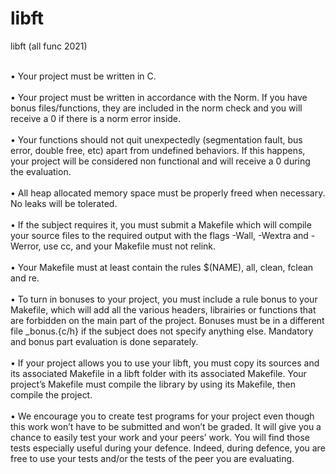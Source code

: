 # libft
libft (all func 2021) 

<br> • Your project must be written in C. </br>
<br> • Your project must be written in accordance with the Norm. If you have bonus
files/functions, they are included in the norm check and you will receive a 0 if there
is a norm error inside. </br>
<br> • Your functions should not quit unexpectedly (segmentation fault, bus error, double
free, etc) apart from undefined behaviors. If this happens, your project will be
considered non functional and will receive a 0 during the evaluation. </br>
<br> • All heap allocated memory space must be properly freed when necessary. No leaks
will be tolerated. </br>
<br> • If the subject requires it, you must submit a Makefile which will compile your
source files to the required output with the flags -Wall, -Wextra and -Werror, use
cc, and your Makefile must not relink. </br>
<br> • Your Makefile must at least contain the rules $(NAME), all, clean, fclean and
re. </br>
<br> • To turn in bonuses to your project, you must include a rule bonus to your Makefile,
which will add all the various headers, librairies or functions that are forbidden on
the main part of the project. Bonuses must be in a different file _bonus.{c/h} if
the subject does not specify anything else. Mandatory and bonus part evaluation
is done separately. </br>
<br> • If your project allows you to use your libft, you must copy its sources and its
associated Makefile in a libft folder with its associated Makefile. Your project’s
Makefile must compile the library by using its Makefile, then compile the project. </br>
<br> • We encourage you to create test programs for your project even though this work
won’t have to be submitted and won’t be graded. It will give you a chance
to easily test your work and your peers’ work. You will find those tests especially
useful during your defence. Indeed, during defence, you are free to use your tests
and/or the tests of the peer you are evaluating. </br>
